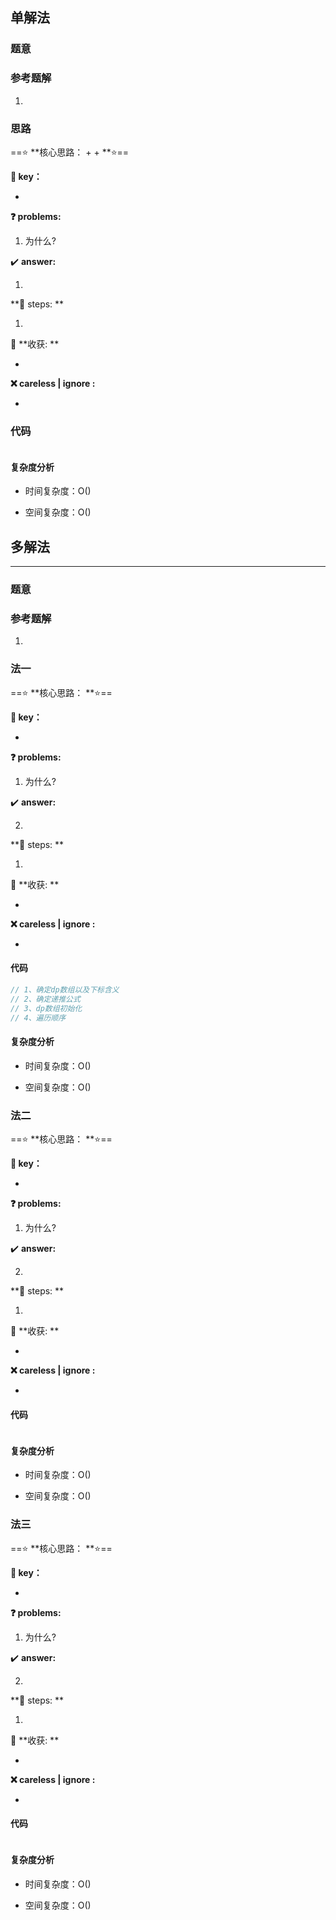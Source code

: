 ## 单解法

### 题意



### 参考题解

1. 

### 思路

==:star: **核心思路： +   +   **:star:==

**:key:  key：**

- 

**:question:   problems:** 

1. 为什么?

:heavy_check_mark:  **answer:** 

1. 

**:small_red_triangle_down:  steps: **

1.  

 :balloon:  **收获: **

- 

**:x: careless | ignore :**

- 

### 代码

```c++

```

#### 复杂度分析

- 时间复杂度：O()  

- 空间复杂度：O()

## 多解法

----

### **题意**



### 参考题解

1. 

### 法一

==:star: **核心思路：   **:star:==

**:key:  key：**

- 

**:question:   problems:** 

1. 为什么?

:heavy_check_mark:  **answer:** 

2. 

**:small_red_triangle_down:  steps: **

1.  

 :balloon:  **收获: **

- 

**:x: careless | ignore :**

- 

#### 代码

```c++
// 1、确定dp数组以及下标含义 
// 2、确定递推公式 
// 3、dp数组初始化 
// 4、遍历顺序
```

#### 复杂度分析

- 时间复杂度：O()  

- 空间复杂度：O()

### 法二

==:star: **核心思路：   **:star:==

**:key:  key：**

- 

**:question:   problems:** 

1. 为什么?

:heavy_check_mark:  **answer:** 

2. 

**:small_red_triangle_down:  steps: **

1.  

 :balloon:  **收获: **

- 

**:x: careless | ignore :**

- 

#### 代码

```c++

```

#### 复杂度分析

- 时间复杂度：O()  

- 空间复杂度：O()

### 法三

==:star: **核心思路：   **:star:==

**:key:  key：**

- 

**:question:   problems:** 

1. 为什么?

:heavy_check_mark:  **answer:** 

2. 

**:small_red_triangle_down:  steps: **

1.  

 :balloon:  **收获: **

- 

**:x: careless | ignore :**

- 

#### 代码

```c++

```

#### 复杂度分析

- 时间复杂度：O()  

- 空间复杂度：O()